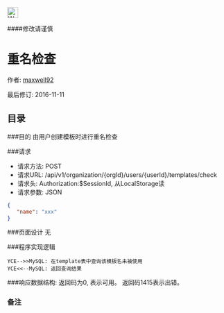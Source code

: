 <img src="http://kubernetes.io/kubernetes/img/warning.png" alt="WARNING" width="25" height="25"> 

####修改请谨慎

重名检查
==============

作者: [maxwell92](https://github.com/maxwell92)

最后修订: 2016-11-11

目录
--------------
###目的
由用户创建模板时进行重名检查

###请求

* 请求方法: POST 
* 请求URL: /api/v1/organization/{orgId}/users/{userId}/templates/check
* 请求头: Authorization:$SessionId, 从LocalStorage读  
* 请求参数: 
JSON
```json
{
   "name": "xxx"
}
```


###页面设计 
无


###程序实现逻辑
```Title: 重名检查 
YCE-->>MySQL: 在template表中查询该模板名未被使用
YCE<<--MySQL: 返回查询结果 
```

###响应数据结构: 
返回码为0, 表示可用。
返回码1415表示出错。

### 备注